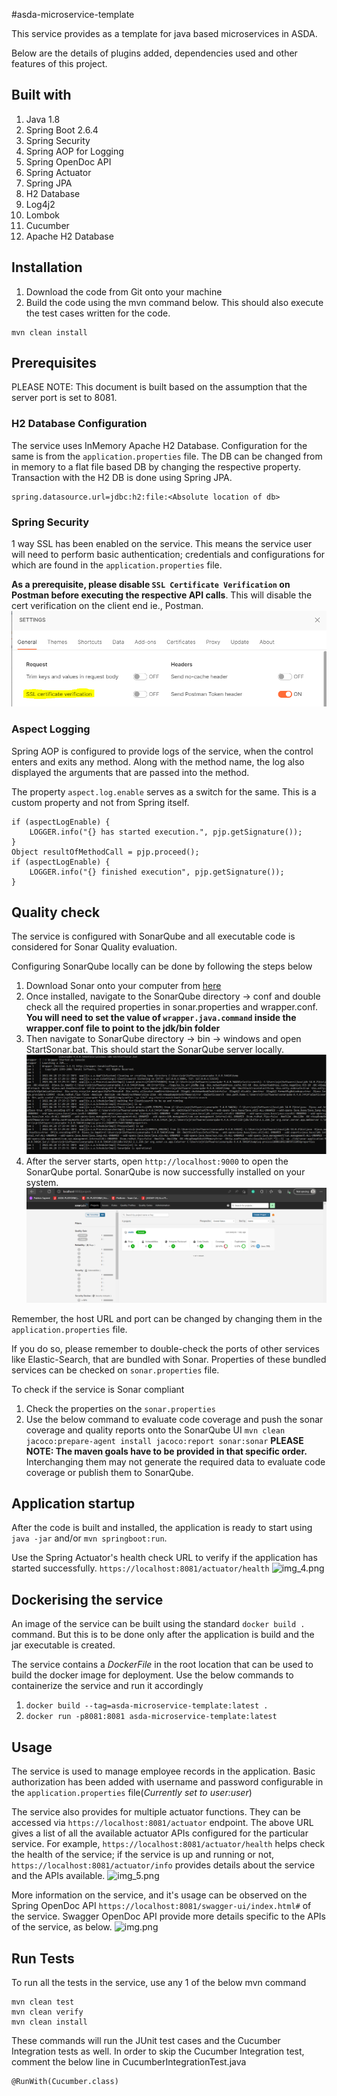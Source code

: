 #asda-microservice-template

This service provides as a template for java based microservices in ASDA.

Below are the details of plugins added, dependencies used and other features of this project.

## Built with
1. Java 1.8
2. Spring Boot 2.6.4
3. Spring Security
4. Spring AOP for Logging
5. Spring OpenDoc API
6. Spring Actuator
7. Spring JPA
8. H2 Database
9. Log4j2
10. Lombok
11. Cucumber
12. Apache H2 Database

## Installation
1. Download the code from Git onto your machine
2. Build the code using the mvn command below. This should also execute the test cases written for the code.
```
mvn clean install
```

## Prerequisites

PLEASE NOTE: This document is built based on the  assumption that the server port is set to 8081.

### H2 Database Configuration
The service uses InMemory Apache H2 Database. Configuration for the same is from the `application.properties` file. 
The DB can be changed from in memory to a flat file based DB by changing the respective property.
Transaction with the H2 DB is done using Spring JPA.
```
spring.datasource.url=jdbc:h2:file:<Absolute location of db>
```

### Spring Security
1 way SSL has been enabled on the service. This means the service user will need to perform basic authentication; credentials and configurations for which are found in the `application.properties` file.

**As a prerequisite, please disable `SSL Certificate Verification` on Postman before executing the respective API calls**. This will disable the cert verification on the client end ie., Postman.
![img_3.png](src/main/resources/PostmanSSLSwitch.png)

### Aspect Logging
Spring AOP is configured to provide logs of the service, when the control enters and exits any method. Along with the method name, the log also displayed the arguments that are passed into the method.

The property `aspect.log.enable` serves as a switch for the same. This is a custom property and not from Spring itself.
```
if (aspectLogEnable) {
    LOGGER.info("{} has started execution.", pjp.getSignature());
}
Object resultOfMethodCall = pjp.proceed();
if (aspectLogEnable) {
    LOGGER.info("{} finished execution", pjp.getSignature());
}
```

## Quality check
The service is configured with SonarQube and all executable code is considered for Sonar Quality evaluation.

Configuring SonarQube locally can be done by following the steps below
1. Download Sonar onto your computer from [here](https://www.sonarqube.org/downloads/)
2. Once installed, navigate to the SonarQube directory -> conf and double check all the required properties in sonar.properties and wrapper.conf. **You will need to set the value of `wrapper.java.command` inside the wrapper.conf file to point to the jdk/bin folder**
3. Then navigate to SonarQube directory -> bin -> windows and open StartSonar.bat. This should start the SonarQube server locally.
![img_1.png](src/main/resources/SonarQubeStartLog.png)
4. After the server starts, open `http://localhost:9000` to open the SonarQube portal.
SonarQube is now successfully installed on your system.
![img_2.png](src/main/resources/SonarQubeUI.png)

Remember, the host URL and port can be changed by changing them in the `application.properties` file. 

If you do so, please remember to double-check the ports of other services like Elastic-Search, that are bundled with Sonar. Properties of these bundled services can be checked on `sonar.properties` file.

To check if the service is Sonar compliant
1. Check the properties on the `sonar.properties`
2. Use the below command to evaluate code coverage and push the sonar coverage and quality reports onto the SonarQube UI
```mvn clean jacoco:prepare-agent install jacoco:report sonar:sonar```
**PLEASE NOTE: The maven goals have to be provided in that specific order.** Interchanging them may not generate the required data to evaluate code coverage or publish them to SonarQube.

## Application startup
After the code is built and installed, the application is ready to start using `java -jar` and/or `mvn springboot:run`.

Use the Spring Actuator's health check URL to verify if the application has started successfully.
```https://localhost:8081/actuator/health```
![img_4.png](src/main/resources/ActuatorHealthCheck.png)

## Dockerising the service
An image of the service can be built using the standard `docker build .` command. But this is to be done only after the application is build and the jar executable is created.

The service contains a _DockerFile_ in the root location that can be used to build the docker image for deployment.
Use the below commands to containerize the service and run it accordingly

1. `docker build --tag=asda-microservice-template:latest .`
2. `docker run -p8081:8081 asda-microservice-template:latest`

## Usage
The service is used to manage employee records in the application. Basic authorization has been added with username and password configurable in the `application.properties` file(_Currently set to user:user_)

The service also provides for multiple actuator functions. They can be accessed via `https://localhost:8081/actuator` endpoint. The above URL gives a list of all the available actuator APIs configured for the particular service.
For example, `https://localhost:8081/actuator/health` helps check the health of the service; if the service is up and running or not, `https://localhost:8081/actuator/info` provides details about the service and the APIs available.
![img_5.png](src/main/resources/ActuatorAPIs.png)

More information on the service, and it's usage can be observed on the Spring OpenDoc API `https://localhost:8081/swagger-ui/index.html#` of the service.
Swagger OpenDoc API provide more details specific to the APIs of the service, as below.
![img.png](src/main/resources/SwaggerOpenDoc.png)

## Run Tests

To run all the tests in the service, use any 1 of the below mvn command
```
mvn clean test
mvn clean verify
mvn clean install
```

These commands will run the JUnit test cases and the Cucumber Integration tests as well.
In order to skip the Cucumber Integration test, comment the below line in CucumberIntegrationTest.java
```
@RunWith(Cucumber.class)
```
